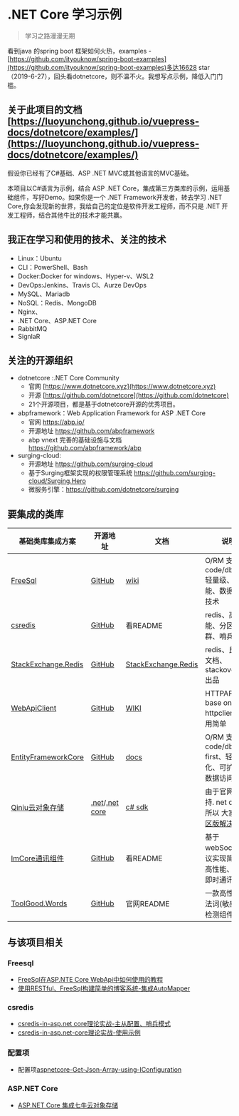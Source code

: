 # .NET Core  学习示例
> 学习之路漫漫无期

看到java 的spring boot 框架如何火热，examples - [https://github.com/ityouknow/spring-boot-examples](https://github.com/ityouknow/spring-boot-examples)多达16628 star（2019-6-27），回头看dotnetcore，则不温不火。我想写点示例，降低入门门槛。

## 关于此项目的文档 [https://luoyunchong.github.io/vuepress-docs/dotnetcore/examples/](https://luoyunchong.github.io/vuepress-docs/dotnetcore/examples/)

假设你已经有了C#基础、ASP .NET MVC或其他语言的MVC基础。 

本项目以C#语言为示例，结合 ASP .NET Core，集成第三方类库的示例，运用基础组件，写好Demo。如果你是一个 .NET Framework开发者，转去学习 .NET Core,你会发现新的世界，我给自己的定位是软件开发工程师，而不只是 .NET 开发工程师，结合其他牛比的技术才能共赢。


## 我正在学习和使用的技术、关注的技术
- Linux：Ubuntu
- CLI：PowerShell、Bash
- Docker:Docker for windows、Hyper-v、WSL2
- DevOps:Jenkins、Travis CI、Aurze DevOps
- MySQL、Mariadb
- NoSQL：Redis、MongoDB
- Nginx、
- .NET Core、ASP.NET Core
- RabbitMQ
- SignlaR

## 关注的开源组织

- dotnetcore :.NET Core Community
    - 官网 [https://www.dotnetcore.xyz](https://www.dotnetcore.xyz)
    - 开源 [https://github.com/dotnetcore](https://github.com/dotnetcore)
    - 21个开源项目，都是基于dotnetcore开源的优秀项目。
- abpframework：Web Application Framework for ASP .NET Core 
    - 官网 https://abp.io/
    - 开源地址 https://github.com/abpframework
    - abp vnext 完善的基础设施与文档  https://github.com/abpframework/abp
- surging-cloud:
    - 开源地址 https://github.com/surging-cloud
    - 基于Surging框架实现的权限管理系统 https://github.com/surging-cloud/Surging.Hero
    - 微服务引擎：https://github.com/dotnetcore/surging

## 要集成的类库
| 基础类库集成方案                                                                                                                                                                      | 开源地址                                                                                            | 文档                                                                        | 说明                                                                                              |
| ------------------------------------------------------------------------------------------------------------------------------------------------------------------------------------- | --------------------------------------------------------------------------------------------------- | --------------------------------------------------------------------------- | ------------------------------------------------------------------------------------------------- |
| [FreeSql](https://github.com/luoyunchong/dotnetcore-examples/tree/master/aspnetcore-freesql)                                                                                          | [GitHub](https://github.com/2881099/FreeSql)                                                        | [wiki](https://github.com/2881099/FreeSql/wiki)                             | O/RM 支持code/db first,轻量级、高性能、数据访问技术                                               |
| [csredis](https://github.com/luoyunchong/dotnetcore-examples/tree/master/dotnet-core-redis)                                                                                           | [GitHub](https://github.com/2881099/csredis)                                                        | 看README                                                                    | redis、高性能、分区、集群、哨兵                                                                   |
| [StackExchange.Redis](https://github.com/luoyunchong/dotnetcore-examples/tree/master/dotnet-core-redis)                                                                               | [GitHub](https://github.com/StackExchange/StackExchange.Redis)                                      | [StackExchange.Redis](https://stackexchange.github.io/StackExchange.Redis/) | redis、良好的文档、stackoverflow出品                                                              |
| [WebApiClient](https://github.com/luoyunchong/dotnetcore-examples/tree/master/dotnet-core-webapiclient)                                                                               | [GitHub](https://github.com/dotnetcore/WebApiClient)                                                | [WIKI](https://github.com/dotnetcore/WebApiClient/wiki)                     | HTTPAPI、base on httpclient、使用简单                                                             |
| [EntityFrameworkCore](https://github.com/luoyunchong/dotnetcore-examples/tree/master/dotnet-core-efcore)                                                                              | [GitHub](https://github.com/aspnet/EntityFrameworkCore)                                             | [docs](https://docs.microsoft.com/ef/core)                                  | O/RM 支持code/db first、轻量化、可扩展、数据访问技术                                              |
| [Qiniu云对象存储](https://github.com/luoyunchong/dotnetcore-examples/tree/master/aspnetcore-qiniu)                                                                                    | [.net](https://github.com/qiniu/csharp-sdk)/[.net core](https://github.com/Hello-Mango/MQiniu.Core) | [c# sdk](https://developer.qiniu.com/kodo/sdk/1237/csharp)                  | 由于官网未支持. net core，所以 大家看[社区版解决方案](https://github.com/Hello-Mango/MQiniu.Core) |
| [ImCore通讯组件](https://github.com/luoyunchong/dotnetcore-examples/tree/master/dotnet-core-im)                                                                                       | [GitHub](https://github.com/2881099/im)                                                             | 看README                                                                    | 基于webSocket 协议实现简易、高性能、集群即时通讯组件                                              |
| [ToolGood.Words](https://github.com/luoyunchong/dotnetcore-examples/blob/7b01de64b8/aspnetcore-%E6%95%8F%E6%84%9F%E8%AF%8D%E5%A4%84%E7%90%86/StopWords/Controllers/WordController.cs) | [GitHub](https://github.com/toolgood/ToolGood.Words)                                                | 官网README                                                                  | 一款高性能非法词(敏感词)检测组件                                                                  |

## 与该项目相关
### Freesql
* [FreeSql在ASP.NTE Core WebApi中如何使用的教程](https://blog.igeekfan.cn/2019/06/30/re-start/FreeSql-aspnetcore-how-to-use/)
* [使用RESTful、FreeSql构建简单的博客系统-集成AutoMapper](https://blog.igeekfan.cn/2019/06/30/re-start/FreeSql-sample-blog-RESTful/)
### csredis
* [csredis-in-asp.net core理论实战-主从配置、哨兵模式](https://blog.igeekfan.cn/2019/07/06/re-start/csredis-in-asp-net-core-master-slaver/)
* [csredis-in-asp.net-core理论实战-使用示例](https://blog.igeekfan.cn/2019/07/07/re-start/csredis-in-aspnetcore-how-to-use/)

### 配置项
* 配置项[aspnetcore-Get-Json-Array-using-IConfiguration](https://blog.igeekfan.cn/2019/07/07/dotnetcore/aspnetcore-Get-Json-Array-using-IConfiguration/)

### ASP.NET Core
* [ASP.NET Core 集成七牛云对象存储](https://blog.igeekfan.cn/2019/07/28/dotnetcore/Qiniu-Object-Storage/)
